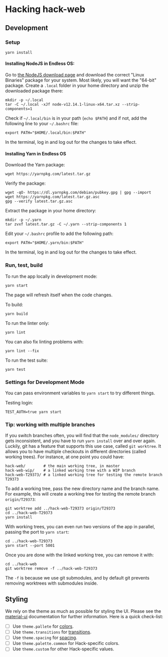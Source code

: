 # Hacking hack-web
## Development
### Setup

    yarn install

#### Installing NodeJS in Endless OS:

Go to [the NodeJS download page](https://nodejs.org/en/download/) and
download the correct "Linux Binaries" package for your system. Most
likely, you will want the "64-bit" package. Create a `.local` folder
in your home directory and unzip the downloaded package there:

    mkdir -p ~/.local
    tar -C ~/.local -xJf node-v12.14.1-linux-x64.tar.xz --strip-components=1

Check if `~/.local/bin` is in your path (`echo $PATH`) and if not, add
the following line to your `~/.bashrc` file:

    export PATH="$HOME/.local/bin:$PATH"

In the terminal, log in and log out for the changes to take effect.

#### Installing Yarn in Endless OS

Download the Yarn package:

    wget https://yarnpkg.com/latest.tar.gz

Verify the package:

    wget -qO- https://dl.yarnpkg.com/debian/pubkey.gpg | gpg --import
    wget https://yarnpkg.com/latest.tar.gz.asc
    gpg --verify latest.tar.gz.asc

Extract the package in your home directory:

    mkdir -p ~/.yarn
    tar zvxf latest.tar.gz -C ~/.yarn --strip-components 1

Edit your `~/.bashrc` profile to add the following path:

    export PATH="$HOME/.yarn/bin:$PATH"

In the terminal, log in and log out for the changes to take effect.

### Run, test, build

To run the app locally in development mode:

    yarn start

The page will refresh itself when the code changes.

To build:

    yarn build

To run the linter only:

    yarn lint

You can also fix linting problems with:

    yarn lint --fix

To run the test suite:

    yarn test

### Settings for Development Mode

You can pass environment variables to `yarn start` to try different
things.

Testing login:

    TEST_AUTH=true yarn start

### Tip: working with multiple branches

If you switch branches often, you will find that the `node_modules/`
directory gets inconsistent, and you have to run `yarn install` over
and over again. Luckily, git has a feature that supports this use
case, called `git worktree`. It allows you to have multiple checkouts
in different directories (called working trees). For instance, at one
point you could have:

    hack-web/        # the main working tree, in master
    hack-web-wip/    # a linked working tree with a WIP branch
    hack-web-T29373/ # a linked working tree for testing the remote branch T29373

To add a working tree, pass the new directory name and the branch
name. For example, this will create a working tree for testing the
remote branch `origin/T29373`:

    git worktree add ../hack-web-T29373 origin/T29373
    cd ../hack-web-T29373
    yarn install

With working trees, you can even run two versions of the app in
parallel, passing the port to `yarn start`:

    cd ../hack-web-T29373
    yarn start --port 5001

Once you are done with the linked working tree, you can remove it
with:

    cd ../hack-web
    git worktree remove -f ../hack-web-T29373

The `-f` is because we use git submodules, and by default git prevents
removing worktrees with submodules inside.

## Styling

We rely on the theme as much as possible for styling the UI. Please
see the [material-ui](https://material-ui.com/) documentation for
further information. Here is a quick check-list:

- [ ] Use `theme.pallete` for [colors](https://material-ui.com/customization/color/#color).
- [ ] Use `theme.transitions` for [transitions](https://material-ui.com/components/transitions/#transitions).
- [ ] Use `theme.spacing` for [spacing](https://material-ui.com/system/spacing/#spacing).
- [ ] Use `theme.palette.common` for Hack-specific colors.
- [ ] Use `theme.custom` for other Hack-specific values.
